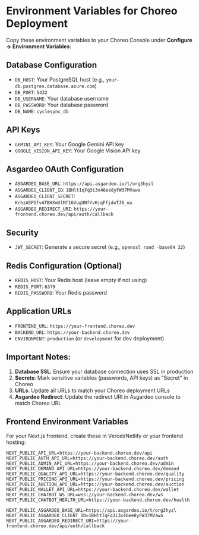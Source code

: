 # Environment Variables for Choreo Deployment

Copy these environment variables to your Choreo Console under **Configure → Environment Variables**:

## Database Configuration
- `DB_HOST`: Your PostgreSQL host (e.g., `your-db.postgres.database.azure.com`)
- `DB_PORT`: `5432`
- `DB_USERNAME`: Your database username
- `DB_PASSWORD`: Your database password
- `DB_NAME`: `cyclesync_db`

## API Keys
- `GEMINI_API_KEY`: Your Google Gemini API key
- `GOOGLE_VISION_API_KEY`: Your Google Vision API key

## Asgardeo OAuth Configuration
- `ASGARDEO_BASE_URL`: `https://api.asgardeo.io/t/org3hyzl`
- `ASGARDEO_CLIENT_ID`: `1BHltIqFq3i3x46ee8yFW37MVawa`
- `ASGARDEO_CLIENT_SECRET`: `KrhzA5PGfvATBHXmUlMf16VugUNfYvHjqFfjdoTJ6_oa`
- `ASGARDEO_REDIRECT_URI`: `https://your-frontend.choreo.dev/api/auth/callback`

## Security
- `JWT_SECRET`: Generate a secure secret (e.g., `openssl rand -base64 32`)

## Redis Configuration (Optional)
- `REDIS_HOST`: Your Redis host (leave empty if not using)
- `REDIS_PORT`: `6379`
- `REDIS_PASSWORD`: Your Redis password

## Application URLs
- `FRONTEND_URL`: `https://your-frontend.choreo.dev`
- `BACKEND_URL`: `https://your-backend.choreo.dev`
- `ENVIRONMENT`: `production` (or `development` for dev deployment)

## Important Notes:

1. **Database SSL**: Ensure your database connection uses SSL in production
2. **Secrets**: Mark sensitive variables (passwords, API keys) as "Secret" in Choreo
3. **URLs**: Update all URLs to match your Choreo deployment URLs
4. **Asgardeo Redirect**: Update the redirect URI in Asgardeo console to match Choreo URL

## Frontend Environment Variables

For your Next.js frontend, create these in Vercel/Netlify or your frontend hosting:

```env
NEXT_PUBLIC_API_URL=https://your-backend.choreo.dev/api
NEXT_PUBLIC_AUTH_API_URL=https://your-backend.choreo.dev/auth
NEXT_PUBLIC_ADMIN_API_URL=https://your-backend.choreo.dev/admin
NEXT_PUBLIC_DEMAND_API_URL=https://your-backend.choreo.dev/demand
NEXT_PUBLIC_QUALITY_API_URL=https://your-backend.choreo.dev/quality
NEXT_PUBLIC_PRICING_API_URL=https://your-backend.choreo.dev/pricing
NEXT_PUBLIC_AUCTION_API_URL=https://your-backend.choreo.dev/auction
NEXT_PUBLIC_WALLET_API_URL=https://your-backend.choreo.dev/wallet
NEXT_PUBLIC_CHATBOT_WS_URL=wss://your-backend.choreo.dev/ws
NEXT_PUBLIC_CHATBOT_HEALTH_URL=https://your-backend.choreo.dev/health

NEXT_PUBLIC_ASGARDEO_BASE_URL=https://api.asgardeo.io/t/org3hyzl
NEXT_PUBLIC_ASGARDEO_CLIENT_ID=1BHltIqFq3i3x46ee8yFW37MVawa
NEXT_PUBLIC_ASGARDEO_REDIRECT_URI=https://your-frontend.choreo.dev/api/auth/callback
```